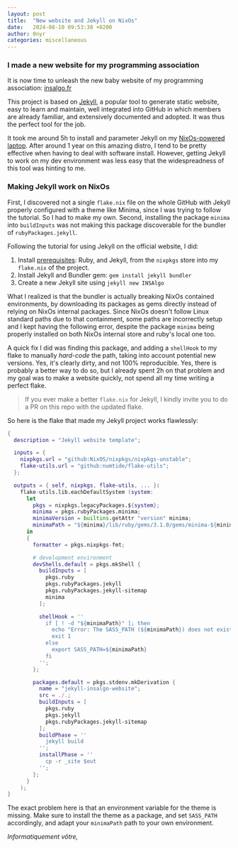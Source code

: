 ```yaml
---
layout: post
title:  "New website and Jekyll on NixOs"
date:   2024-08-10 09:53:38 +0200
author: 0nyr
categories: miscellaneous
---
```


### I made a new website for my programming association

It is now time to unleash the new baby website of my programming association: [insalgo.fr](https://insalgo.fr)

This project is based on [Jekyll](https://jekyllrb.com/), a popular tool to generate static website, easy to learn and maintain, well integrated into GitHub in which members are already familiar, and extensively documented and adopted. It was thus the perfect tool for the job.

It took me around 5h to install and parameter Jekyll on my [NixOs-powered laptop](). After around 1 year on this amazing distro, I tend to be pretty effective when having to deal with software install. However, getting Jekyll to work on my dev environment was less easy that the widespreadness of this tool was hinting to me.

### Making Jekyll work on NixOs 

First, I discovered not a single `flake.nix` file on the whole GitHub with Jekyll properly configured with a theme like Minima, since I was trying to follow the tutorial. So I had to make my own. Second, installing the package `minima` into `buildInputs` was not making this package discoverable for the bundler of `rubyPackages.jekyll`.

Following the tutorial for using Jekyll on the official website, I did:
1. Install [prerequisites](https://jekyllrb.com/docs/installation/other-linux/): Ruby, and Jekyll, from the `nixpkgs` store into my `flake.nix` of the project.
2. Install Jekyll and Bundler gem: `gem install jekyll bundler`
3. Create a new Jekyll site using `jekyll new INSAlgo`

What I realized is that the bundler is actually breaking NixOs contained environments, by downloading its packages as gems directly instead of relying on NixOs internal packages. Since NixOs doesn't follow Linux standard paths due to that containment, some paths are incorrectly setup and I kept having the following error, despite the package `minima` being properly installed on both NixOs internal store and ruby's local one too.


A quick fix I did was finding this package, and adding a `shellHook` to my flake to manually *hard-code* the path, taking into account potential new versions. Yes, it's clearly dirty, and not 100% reproducible. Yes, there is probably a better way to do so, but I already spent 2h on that problem and my goal was to make a website quickly, not spend all my time writing a perfect flake. 

>If you ever make a better `flake.nix` for Jekyll, I kindly invite you to do a PR on this repo with the updated flake.

So here is the flake that made my Jekyll project works flawlessly:

```nix
{
  description = "Jekyll website template";

  inputs = {
    nixpkgs.url = "github:NixOS/nixpkgs/nixpkgs-unstable";
    flake-utils.url = "github:numtide/flake-utils";
  };

  outputs = { self, nixpkgs, flake-utils, ... }:
    flake-utils.lib.eachDefaultSystem (system:
      let
        pkgs = nixpkgs.legacyPackages.${system};
        minima = pkgs.rubyPackages.minima;
        minimaVersion = builtins.getAttr "version" minima;
        minimaPath = "${minima}/lib/ruby/gems/3.1.0/gems/minima-${minimaVersion}/_sass";
      in
      {
        formatter = pkgs.nixpkgs-fmt;

        # development environment
        devShells.default = pkgs.mkShell {
          buildInputs = [
            pkgs.ruby
            pkgs.rubyPackages.jekyll
            pkgs.rubyPackages.jekyll-sitemap
            minima
          ];

          shellHook = ''
            if [ ! -d "${minimaPath}" ]; then
              echo "Error: The SASS_PATH (${minimaPath}) does not exist."
              exit 1
            else
              export SASS_PATH=${minimaPath}
            fi
          '';
        };

        packages.default = pkgs.stdenv.mkDerivation {
          name = "jekyll-insalgo-website";
          src = ./.;
          buildInputs = [
            pkgs.ruby
            pkgs.jekyll
            pkgs.rubyPackages.jekyll-sitemap
          ];
          buildPhase = ''
            jekyll build
          '';
          installPhase = ''
            cp -r _site $out
          '';
        };
      }
    );
}
```

The exact problem here is that an environment variable for the theme is missing. Make sure to install the theme as a package, and set `SASS_PATH` accordingly, and adapt your `minimaPath` path to your own environment.

*Informatiquement vôtre,*

